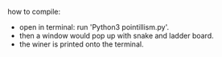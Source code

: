 how to compile:
  - open in terminal: run 'Python3 pointillism.py'.
  - then a window would pop up with snake and ladder board.
  - the winer is printed onto the terminal.

